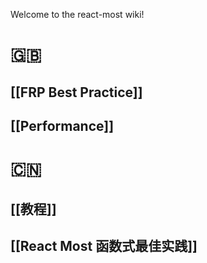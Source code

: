Welcome to the react-most wiki!
# 🇬🇧 
## [[FRP Best Practice]]

## [[Performance]]

# 🇨🇳 
## [[教程]]
## [[React Most 函数式最佳实践]]